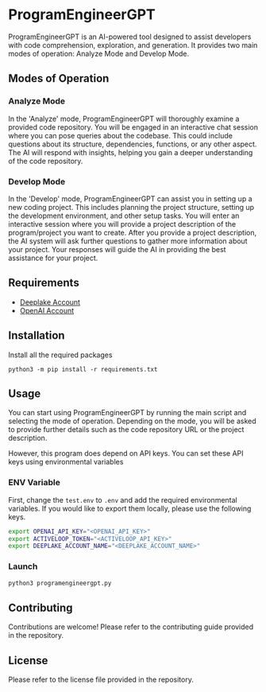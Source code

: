 # ProgramEngineerGPT
ProgramEngineerGPT is an AI-powered tool designed to assist developers with code comprehension, exploration, and generation. It provides two main modes of operation: Analyze Mode and Develop Mode.

## Modes of Operation

### Analyze Mode

In the 'Analyze' mode, ProgramEngineerGPT will thoroughly examine a provided code repository. You will be engaged in an interactive chat session where you can pose queries about the codebase. This could include questions about its structure, dependencies, functions, or any other aspect. The AI will respond with insights, helping you gain a deeper understanding of the code repository.

### Develop Mode

In the 'Develop' mode, ProgramEngineerGPT can assist you in setting up a new coding project. This includes planning the project structure, setting up the development environment, and other setup tasks. You will enter an interactive session where you will provide a project description of the program/project you want to create. After you provide a project description, the AI system will ask further questions to gather more information about your project. Your responses will guide the AI in providing the best assistance for your project.

## Requirements
- [Deeplake Account](https://app.activeloop.ai/register/)
- [OpenAI Account](https://openai.com/)

## Installation
Install all the required packages
```
python3 -m pip install -r requirements.txt
```

## Usage

You can start using ProgramEngineerGPT by running the main script and selecting the mode of operation. Depending on the mode, you will be asked to provide further details such as the code repository URL or the project description.

However, this program does depend on API keys. You can set these API keys using environmental variables

### ENV Variable
First, change the `test.env` to `.env` and add the required environmental variables. If you would like to export them locally, please use the following keys.

```bash
export OPENAI_API_KEY="<OPENAI_API_KEY>"
export ACTIVELOOP_TOKEN="<ACTIVELOOP_API_KEY>"
export DEEPLAKE_ACCOUNT_NAME="<DEEPLAKE_ACCOUNT_NAME>"
```

### Launch
```bash
python3 programengineergpt.py 
```

## Contributing

Contributions are welcome! Please refer to the contributing guide provided in the repository.

## License

Please refer to the license file provided in the repository.
